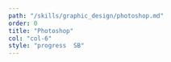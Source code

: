 ```yaml
---
path: "/skills/graphic_design/photoshop.md"
order: 0
title: "Photoshop"
col: "col-6"
style: "progress  SB"
---
```

